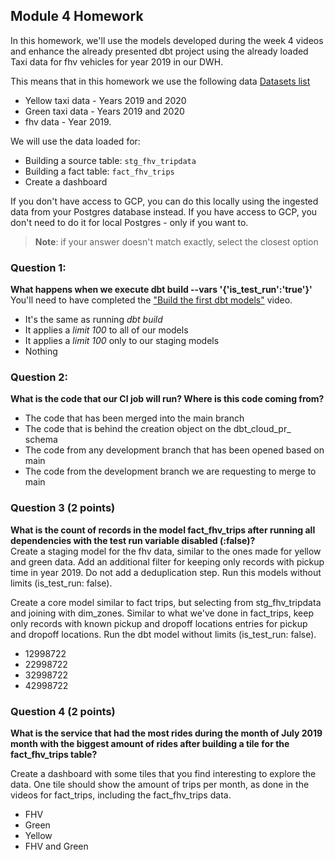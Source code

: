 ## Module 4 Homework 

In this homework, we'll use the models developed during the week 4 videos and enhance the already presented dbt project using the already loaded Taxi data for fhv vehicles for year 2019 in our DWH.

This means that in this homework we use the following data [Datasets list](https://github.com/DataTalksClub/nyc-tlc-data/)
* Yellow taxi data - Years 2019 and 2020
* Green taxi data - Years 2019 and 2020 
* fhv data - Year 2019. 

We will use the data loaded for:

* Building a source table: `stg_fhv_tripdata`
* Building a fact table: `fact_fhv_trips`
* Create a dashboard 

If you don't have access to GCP, you can do this locally using the ingested data from your Postgres database
instead. If you have access to GCP, you don't need to do it for local Postgres - only if you want to.

> **Note**: if your answer doesn't match exactly, select the closest option 

### Question 1: 

**What happens when we execute dbt build --vars '{'is_test_run':'true'}'**
You'll need to have completed the ["Build the first dbt models"](https://www.youtube.com/watch?v=UVI30Vxzd6c) video. 
- It's the same as running *dbt build*
- It applies a _limit 100_ to all of our models
- It applies a _limit 100_ only to our staging models
- Nothing

### Question 2: 

**What is the code that our CI job will run? Where is this code coming from?**  

- The code that has been merged into the main branch
- The code that is behind the creation object on the dbt_cloud_pr_ schema
- The code from any development branch that has been opened based on main
- The code from the development branch we are requesting to merge to main


### Question 3 (2 points)

**What is the count of records in the model fact_fhv_trips after running all dependencies with the test run variable disabled (:false)?**  
Create a staging model for the fhv data, similar to the ones made for yellow and green data. Add an additional filter for keeping only records with pickup time in year 2019.
Do not add a deduplication step. Run this models without limits (is_test_run: false).

Create a core model similar to fact trips, but selecting from stg_fhv_tripdata and joining with dim_zones.
Similar to what we've done in fact_trips, keep only records with known pickup and dropoff locations entries for pickup and dropoff locations. 
Run the dbt model without limits (is_test_run: false).

- 12998722
- 22998722
- 32998722
- 42998722

### Question 4 (2 points)

**What is the service that had the most rides during the month of July 2019 month with the biggest amount of rides after building a tile for the fact_fhv_trips table?**

Create a dashboard with some tiles that you find interesting to explore the data. One tile should show the amount of trips per month, as done in the videos for fact_trips, including the fact_fhv_trips data.

- FHV
- Green
- Yellow
- FHV and Green
